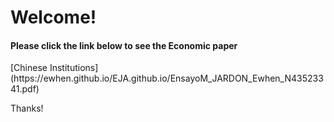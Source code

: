 <h1> Welcome! </h1>
<h4>Please click the link below to see the Economic paper</h4>
[Chinese Institutions](https://ewhen.github.io/EJA.github.io/EnsayoM_JARDON_Ewhen_N43523341.pdf)
<p> Thanks! </p>
